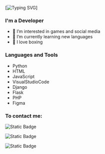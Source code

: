 [![Typing SVG](https://readme-typing-svg.demolab.com?font=Fira+Code&size=28&duration=5011&pause=1000&color=000000&background=5B5CFF2D&center=true&vCenter=true&multiline=true&width=435&lines=%F0%9F%91%8B+Hi%2C+I%E2%80%99m+Zhanbek)]

### I'm a Developer
- 👀 I’m interested in games and social media
- 🌱 I’m currently learning new languages
- 🥊 I love boxing

### Languages and Tools
* Python
* HTML
* JavaScript
* VisualStudioCode
* Django
* Flask
* PHP
* Figma


### To contact me:

![Static Badge](https://img.shields.io/badge/instagram-pink?style=for-the-badge&logo=%2FUsers%2Fstaruhasapoklak%2FDownloads%2Finstagram.svg&link=https%3A%2F%2Fwww.instagram.com%2Ftoskahaha)


![Static Badge](https://img.shields.io/badge/VK-%230077FF?style=for-the-badge&link=https%3A%2F%2Fvk.com%2Fdrugoychelowek)


![Static Badge](https://img.shields.io/badge/Telegram-%2326A5E4?style=for-the-badge&link=https%3A%2F%2Ft.me%2Fzhanb9)

